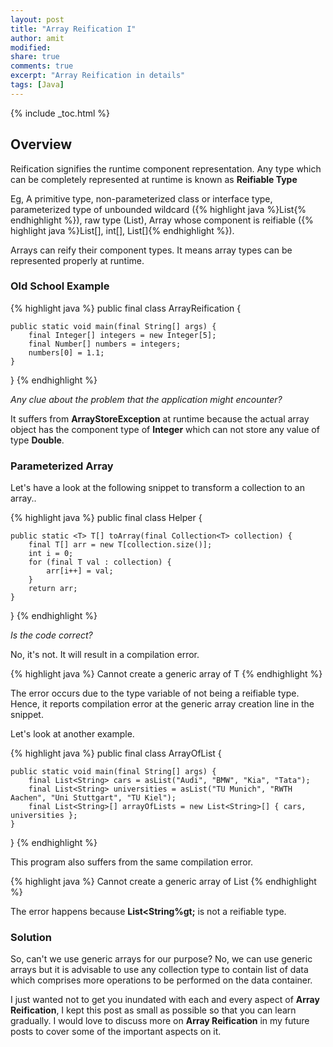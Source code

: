 ```yaml
---
layout: post
title: "Array Reification I"
author: amit
modified:
share: true
comments: true
excerpt: "Array Reification in details"
tags: [Java]
---
```


{% include _toc.html %}

## Overview

Reification signifies the runtime component representation. Any type which can be completely represented at runtime is known as **Reifiable Type**

Eg, A primitive type, non-parameterized class or interface type, parameterized type of unbounded wildcard ({% highlight java %}List<?>{% endhighlight %}), raw type (List), Array whose component is reifiable ({% highlight java %}List<?>[], int[], List[]{% endhighlight %}).

Arrays can reify their component types. It means array types can be represented properly at runtime.

### Old School Example

{% highlight java %}
public final class ArrayReification {

	public static void main(final String[] args) {
		final Integer[] integers = new Integer[5];
		final Number[] numbers = integers;
		numbers[0] = 1.1;
	}

}
{% endhighlight %}

*Any clue about the problem that the application might encounter?*

It suffers from **ArrayStoreException** at runtime because the actual array object has the component type of **Integer** which can not store any value of type **Double**.

### Parameterized Array

Let's have a look at the following snippet to transform a collection to an array..

{% highlight java %}
public final class Helper {

	public static <T> T[] toArray(final Collection<T> collection) {
		final T[] arr = new T[collection.size()];
		int i = 0;
		for (final T val : collection) {
			arr[i++] = val;
		}
		return arr;
	}

}
{% endhighlight %}

*Is the code correct?*

No, it's not. It will result in a compilation error.

{% highlight java %}
Cannot create a generic array of T
{% endhighlight %}

The error occurs due to the type variable of not being a reifiable type. Hence, it reports compilation error at the generic array creation line in the snippet.

Let's look at another example.

{% highlight java %}
public final class ArrayOfList {

	public static void main(final String[] args) {
		final List<String> cars = asList("Audi", "BMW", "Kia", "Tata");
		final List<String> universities = asList("TU Munich", "RWTH Aachen", "Uni Stuttgart", "TU Kiel");
		final List<String>[] arrayOfLists = new List<String>[] { cars, universities };
	}
}
{% endhighlight %}

This program also suffers from the same compilation error.

{% highlight java %}
Cannot create a generic array of List<String>
{% endhighlight %}

The error happens because **List&lt;String%gt;** is not a reifiable type.

### Solution

So, can't we use generic arrays for our purpose? No, we can use generic arrays but it is advisable to use any collection type to contain list of data which comprises more operations to be performed on the data container.

I just wanted not to get you inundated with each and every aspect of **Array Reification**, I kept this post as small as possible so that you can learn gradually. I would love to discuss more on **Array Reification** in my future posts to cover some of the important aspects on it.
